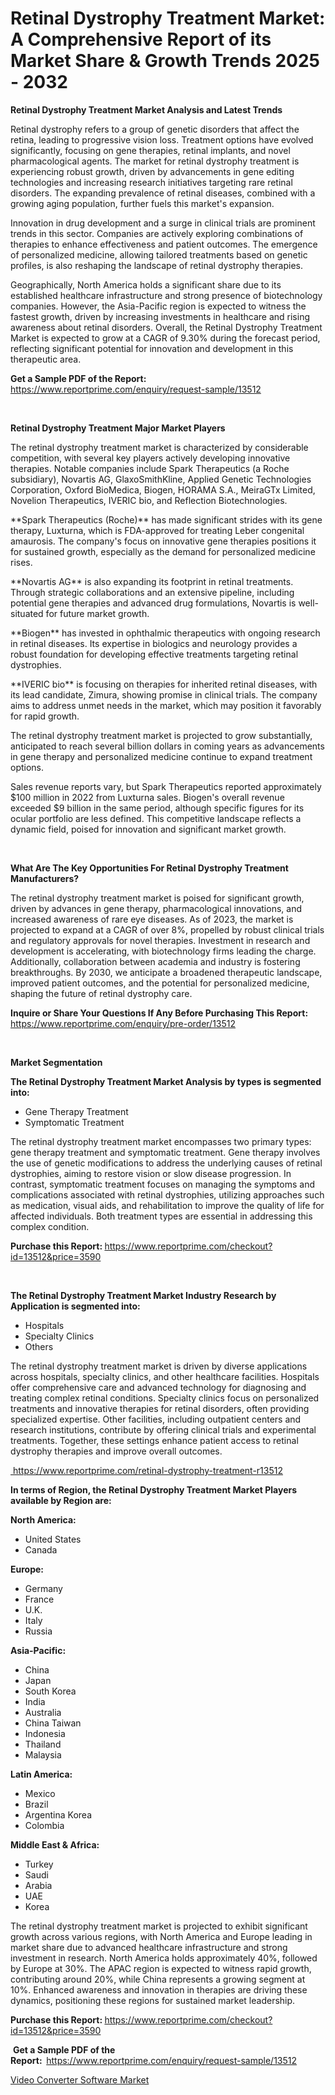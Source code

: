 <p><h1>Retinal Dystrophy Treatment Market: A Comprehensive Report of its Market Share & Growth Trends 2025 - 2032</h1></p><p><strong>Retinal Dystrophy Treatment Market Analysis and Latest Trends</strong></p>
<p><p>Retinal dystrophy refers to a group of genetic disorders that affect the retina, leading to progressive vision loss. Treatment options have evolved significantly, focusing on gene therapies, retinal implants, and novel pharmacological agents. The market for retinal dystrophy treatment is experiencing robust growth, driven by advancements in gene editing technologies and increasing research initiatives targeting rare retinal disorders. The expanding prevalence of retinal diseases, combined with a growing aging population, further fuels this market's expansion.</p><p>Innovation in drug development and a surge in clinical trials are prominent trends in this sector. Companies are actively exploring combinations of therapies to enhance effectiveness and patient outcomes. The emergence of personalized medicine, allowing tailored treatments based on genetic profiles, is also reshaping the landscape of retinal dystrophy therapies.</p><p>Geographically, North America holds a significant share due to its established healthcare infrastructure and strong presence of biotechnology companies. However, the Asia-Pacific region is expected to witness the fastest growth, driven by increasing investments in healthcare and rising awareness about retinal disorders. Overall, the Retinal Dystrophy Treatment Market is expected to grow at a CAGR of 9.30% during the forecast period, reflecting significant potential for innovation and development in this therapeutic area.</p></p>
<p><strong>Get a Sample PDF of the Report:&nbsp;</strong> <a href="https://www.reportprime.com/enquiry/request-sample/13512?utm_campaign=3443&utm_medium=2&utm_source=Github&utm_content=ia&utm_term=20032025&utm_id=retinal-dystrophy-treatment">https://www.reportprime.com/enquiry/request-sample/13512</a></p>
<p>&nbsp;</p>
<p><strong>Retinal Dystrophy Treatment Major Market Players</strong></p>
<p><p>The retinal dystrophy treatment market is characterized by considerable competition, with several key players actively developing innovative therapies. Notable companies include Spark Therapeutics (a Roche subsidiary), Novartis AG, GlaxoSmithKline, Applied Genetic Technologies Corporation, Oxford BioMedica, Biogen, HORAMA S.A., MeiraGTx Limited, Novelion Therapeutics, IVERIC bio, and Reflection Biotechnologies.</p><p>**Spark Therapeutics (Roche)** has made significant strides with its gene therapy, Luxturna, which is FDA-approved for treating Leber congenital amaurosis. The company's focus on innovative gene therapies positions it for sustained growth, especially as the demand for personalized medicine rises.</p><p>**Novartis AG** is also expanding its footprint in retinal treatments. Through strategic collaborations and an extensive pipeline, including potential gene therapies and advanced drug formulations, Novartis is well-situated for future market growth.</p><p>**Biogen** has invested in ophthalmic therapeutics with ongoing research in retinal diseases. Its expertise in biologics and neurology provides a robust foundation for developing effective treatments targeting retinal dystrophies.</p><p>**IVERIC bio** is focusing on therapies for inherited retinal diseases, with its lead candidate, Zimura, showing promise in clinical trials. The company aims to address unmet needs in the market, which may position it favorably for rapid growth.</p><p>The retinal dystrophy treatment market is projected to grow substantially, anticipated to reach several billion dollars in coming years as advancements in gene therapy and personalized medicine continue to expand treatment options.</p><p>Sales revenue reports vary, but Spark Therapeutics reported approximately $100 million in 2022 from Luxturna sales. Biogen's overall revenue exceeded $9 billion in the same period, although specific figures for its ocular portfolio are less defined. This competitive landscape reflects a dynamic field, poised for innovation and significant market growth.</p></p>
<p>&nbsp;</p>
<p><strong>What Are The Key Opportunities For Retinal Dystrophy Treatment Manufacturers?</strong></p>
<p><p>The retinal dystrophy treatment market is poised for significant growth, driven by advances in gene therapy, pharmacological innovations, and increased awareness of rare eye diseases. As of 2023, the market is projected to expand at a CAGR of over 8%, propelled by robust clinical trials and regulatory approvals for novel therapies. Investment in research and development is accelerating, with biotechnology firms leading the charge. Additionally, collaboration between academia and industry is fostering breakthroughs. By 2030, we anticipate a broadened therapeutic landscape, improved patient outcomes, and the potential for personalized medicine, shaping the future of retinal dystrophy care.</p></p>
<p><strong>Inquire or Share Your Questions If Any Before Purchasing This Report:</strong> <a href="https://www.reportprime.com/enquiry/pre-order/13512?utm_campaign=3443&utm_medium=2&utm_source=Github&utm_content=ia&utm_term=20032025&utm_id=retinal-dystrophy-treatment">https://www.reportprime.com/enquiry/pre-order/13512</a></p>
<p>&nbsp;</p>
<p><strong>Market Segmentation</strong></p>
<p><strong>The Retinal Dystrophy Treatment Market Analysis by types is segmented into:</strong></p>
<p><ul><li>Gene Therapy Treatment</li><li>Symptomatic Treatment</li></ul></p>
<p><p>The retinal dystrophy treatment market encompasses two primary types: gene therapy treatment and symptomatic treatment. Gene therapy involves the use of genetic modifications to address the underlying causes of retinal dystrophies, aiming to restore vision or slow disease progression. In contrast, symptomatic treatment focuses on managing the symptoms and complications associated with retinal dystrophies, utilizing approaches such as medication, visual aids, and rehabilitation to improve the quality of life for affected individuals. Both treatment types are essential in addressing this complex condition.</p></p>
<p><strong>Purchase this Report:&nbsp;</strong><a href="https://www.reportprime.com/checkout?id=13512&price=3590&utm_campaign=3443&utm_medium=2&utm_source=Github&utm_content=ia&utm_term=20032025&utm_id=retinal-dystrophy-treatment">https://www.reportprime.com/checkout?id=13512&price=3590</a></p>
<p>&nbsp;</p>
<p><strong>The Retinal Dystrophy Treatment Market Industry Research by Application is segmented into:</strong></p>
<p><ul><li>Hospitals</li><li>Specialty Clinics</li><li>Others</li></ul></p>
<p><p>The retinal dystrophy treatment market is driven by diverse applications across hospitals, specialty clinics, and other healthcare facilities. Hospitals offer comprehensive care and advanced technology for diagnosing and treating complex retinal conditions. Specialty clinics focus on personalized treatments and innovative therapies for retinal disorders, often providing specialized expertise. Other facilities, including outpatient centers and research institutions, contribute by offering clinical trials and experimental treatments. Together, these settings enhance patient access to retinal dystrophy therapies and improve overall outcomes.</p></p>
<p><a href="https://www.reportprime.com/retinal-dystrophy-treatment-r13512?utm_campaign=3443&utm_medium=2&utm_source=Github&utm_content=ia&utm_term=20032025&utm_id=retinal-dystrophy-treatment">&nbsp;https://www.reportprime.com/retinal-dystrophy-treatment-r13512</a></p>
<p><strong>In terms of Region, the Retinal Dystrophy Treatment Market Players available by Region are:</strong></p>
<p>
    <p> <strong> North America: </strong>
        <ul>
            <li>United States</li>
            <li>Canada</li>
        </ul>
        </p> 
    <p> <strong> Europe: </strong>
        <ul>
            <li>Germany</li>
            <li>France</li>
            <li>U.K.</li>
            <li>Italy</li>
            <li>Russia</li>
        </ul>
        </p> 
    <p> <strong> Asia-Pacific: </strong>
        <ul>
            <li>China</li>
            <li>Japan</li>
            <li>South Korea</li>
            <li>India</li>
            <li>Australia</li>
            <li>China Taiwan</li>
            <li>Indonesia</li>
            <li>Thailand</li>
            <li>Malaysia</li>
        </ul>
        </p> 
    <p> <strong> Latin America: </strong>
        <ul>
            <li>Mexico</li>
            <li>Brazil</li>
            <li>Argentina Korea</li>
            <li>Colombia</li>
        </ul>
        </p> 
    <p> <strong> Middle East & Africa: </strong>
        <ul>
            <li>Turkey</li>
            <li>Saudi</li>
            <li>Arabia</li>
            <li>UAE</li>
            <li>Korea</li>
        </ul>
    </p>
    </p>
<p><p>The retinal dystrophy treatment market is projected to exhibit significant growth across various regions, with North America and Europe leading in market share due to advanced healthcare infrastructure and strong investment in research. North America holds approximately 40%, followed by Europe at 30%. The APAC region is expected to witness rapid growth, contributing around 20%, while China represents a growing segment at 10%. Enhanced awareness and innovation in therapies are driving these dynamics, positioning these regions for sustained market leadership.</p></p>
<p><strong>Purchase this Report: </strong><a href="https://www.reportprime.com/checkout?id=13512&price=3590&utm_campaign=3443&utm_medium=2&utm_source=Github&utm_content=ia&utm_term=20032025&utm_id=retinal-dystrophy-treatment">https://www.reportprime.com/checkout?id=13512&price=3590</a></p>
<p>&nbsp;<strong>Get a Sample PDF of the Report:&nbsp;&nbsp;</strong><a href="https://www.reportprime.com/enquiry/request-sample/13512?utm_campaign=3443&utm_medium=2&utm_source=Github&utm_content=ia&utm_term=20032025&utm_id=retinal-dystrophy-treatment">https://www.reportprime.com/enquiry/request-sample/13512</a></p>
<p><strong></strong></p>
<p><p><a href="https://github.com/herakterroem/Market-Research-Report-List-1/blob/main/video-converter-software-market.md?utm_campaign=3443&utm_medium=2&utm_source=Github&utm_content=ia&utm_term=20032025&utm_id=retinal-dystrophy-treatment">Video Converter Software Market</a></p></p>